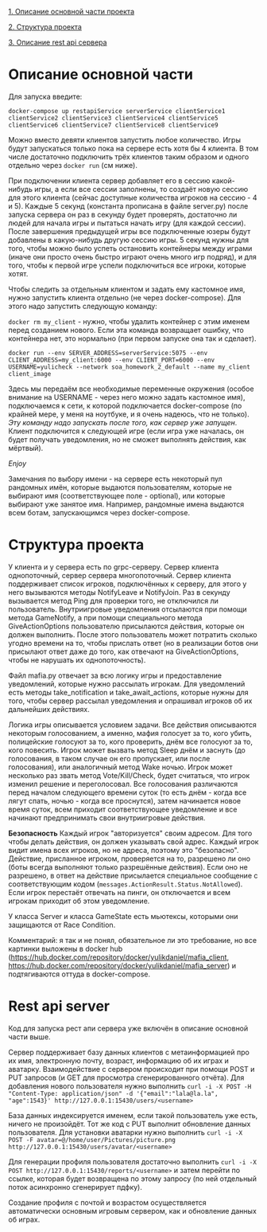 [1. Описание основной части проекта](#описание-основной-части)

[2. Структура проекта](#структура-проекта)

[3. Описание rest api сервера](#rest-api-server)

# Описание основной части

Для запуска введите:

`docker-compose up restapiService serverService clientService1 clientService2 clientService3 clientService4 clientService5 clientService6 clientService7 clientService8 clientService9`

Можно вместо девяти клиентов запустить любое количество. Игры будут запускаться только пока на сервере есть хотя бы 4 клиента. В том числе достаточно подключить трёх клиентов таким образом и одного отдельно через `docker run` (см ниже).

При подключении клиента сервер добавляет его в сессию какой-нибудь игры, а если все сессии заполнены, то создаёт новую сессию для этого клиента (сейчас доступные количества игроков на сессию - 4 и 5).
Каждые 5 секунд (константа прописана в файле server.py) после запуска сервера он раз в секунду будет проверять, достаточно ли людей для начала игры и пытаться начать игру (для каждой сессии). После завершения предыдущей игры все подключенные юзеры будут добавлены в какую-нибудь другую сессию игры. 5 секунд нужны для того, чтобы можно было успеть остановить контейнеры между играми (иначе они просто очень быстро играют очень много игр подряд), и для того, чтобы к первой игре успели подключиться все игроки, которые хотят.

Чтобы следить за отдельным клиентом и задать ему кастомное имя, нужно запустить клиента отдельно (не через docker-compose). Для этого надо запустить следующую команду:

`docker rm my_client` - нужно, чтобы удалить контейнер с этим именем перед созданием нового. Если эта команда возвращает ошибку, что контейнера нет, это нормально (при первом запуске она так и сделает).

`docker run --env SERVER_ADDRESS=serverService:5075 --env CLIENT_ADDRESS=my_client:6000 --env CLIENT_PORT=6000 --env USERNAME=yulicheck --network soa_homework_2_default --name my_client client_image`

Здесь мы передаём все необходимые переменные окружения (особое внимание на USERNAME - через него можно задать кастомное имя), подключаемся к сети, к которой подключается docker-compose (по крайней мере, у меня на ноутбуке, и я очень надеюсь, что не только). *Эту команду надо запускать после того, как сервер уже запущен*. Клиент подключится к следующей игре (если игра уже началась, он будет получать уведомления, но не сможет выполнять действия, как мёртвый).

*Enjoy*

Замечания по выбору имени - на сервере есть некоторый пул рандомных имён, которые выдаются пользователям, которые не выбирают имя (соответствующее поле - optional), или которые выбирают уже занятое имя. Например, рандомные имена выдаются всем ботам, запускающимся через docker-compose.

# Структура проекта

У клиента и у сервера есть по grpc-серверу. Сервер клиента однопоточный, сервер сервера многопоточный. Сервер клиента поддерживает список игроков, подключённых к серверу, для этого у него вызываются методы NotifyLeave и NotifyJoin. Раз в секунду вызывается метод Ping для проверки того, не отключился ли пользователь. Внутриигровые уведомления отсылаются при помощи метода GameNotify, а при помощи специального метода GiveActionOptions пользователю присылаются действия, которые он должен выполнить. После этого пользователь может потратить сколько угодно времени на то, чтобы прислать ответ (но в реализации ботов они присылают ответ даже до того, как отвечают на GiveActionOptions, чтобы не нарушать их однопоточность).

Файл mafia.py отвечает за всю логику игры и предоставление уведомлений, которые нужно рассылать игрокам. Для уведомлений есть методы take_notification и take_await_actions, которые нужны для того, чтобы сервер рассылал уведомления и опрашивал игроков об их дальнейших действиях.

Логика игры описывается условием задачи. Все действия описываются некоторым голосованием, а именно, мафия голосует за то, кого убить, полицейские голосуют за то, кого проверить, днём все голосуют за то, кого повесить. Игрок может вызвать метод Sleep днём и заснуть (до голосования, в таком случае он его пропускает, или после голосования), или аналогичный метод Wake ночью. Игрок может несколько раз звать метод Vote/Kill/Check, будет считаться, что игрок изменил решение и переголосовал.  Все голосования различаются перед началом следующего времени суток (то есть днём - когда все лягут спать, ночью - когда все проснутся), затем начинается новое время суток, всем приходит соответствующее уведомление и все начинают предпринимать свои внутриигровые действия.

**Безопасность**
Каждый игрок "авторизуется" своим адресом. Для того чтобы делать действия, он должен указывать свой адрес. Каждый игрок видит имена всех игроков, но не адреса, поэтому это "безопасно". Действие, присланное игроком, проверяется на то, разрешено ли оно (боты всегда выполняют только разрешённые действия). Если оно не разрешено, в ответ на действие присылается специальное сообщение с соответствующим кодом (`messages.ActionResult.Status.NotAllowed`). Если игрок перестаёт отвечать на пинги, он отключается и всем игрокам приходит об этом уведомление.

У класса Server и класса GameState есть мьютексы, которыми они защищаются от Race Condition.

Комментарий: я так и не понял, обязательное ли это требование, но все картинки выложены в docker hub (https://hub.docker.com/repository/docker/yulikdaniel/mafia_client, https://hub.docker.com/repository/docker/yulikdaniel/mafia_server) и подтягиваются оттуда в docker-compose.

# Rest api server

Код для запуска рест апи сервера уже включён в описание основной части выше.

Сервер поддерживает базу данных клиентов с метаинформацией про их имя, электронную почту, возраст, информацию об их играх и аватарку. Взаимодействие с сервером происходит при помощи POST и PUT запросов (и GET для просмотра сгенерированного отчёта). Для добавления нового пользователя нужно выполнить 
`curl -i -X POST -H "Content-Type: application/json" -d '{"email":"lala@la.la", "age":1543}' http://127.0.0.1:15430/users/<username>`

База данных индексируется именем, если такой пользователь уже есть, ничего не произойдёт. Тот же код с PUT выполнит обновление данных пользователя. Для установки аватарки нужно выполнить
`curl -i -X POST -F avatar=@/home/user/Pictures/picture.png http://127.0.0.1:15430/users/avatar/<username>`

Для генерации профиля пользователя достаточно выполнить `curl -i -X POST http://127.0.0.1:15430/reports/<username>` и затем перейти по ссылке, которая будет возвращена по этому запросу (по ней отдельный поток асинхронно сгенерирует пдфку).

Создание профиля с почтой и возрастом осуществляется автоматически основным игровым сервером, как и обновление данных об играх.